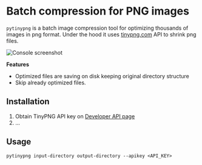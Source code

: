 #  Batch compression for PNG images

```pytinypng``` is a batch image compression tool for optimizing thousands of images in png format. Under the hood it uses [tinypng.com](http://tinypng.com) API to shrink png files.

![Console screenshot](https://raw.github.com/vasilcovsky/pytinypng/master/content/console1.png)

**Features**
 * Optimized files are saving on disk keeping original directory structure
 * Skip already optimized files.

## Installation
 1. Obtain TinyPNG API key on [Developer API page](https://api.tinypng.com/developers)
 2. ...

## Usage
```pytinypng input-directory output-directory --apikey <API_KEY>```
